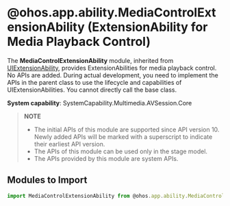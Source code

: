 # @ohos.app.ability.MediaControlExtensionAbility (ExtensionAbility for Media Playback Control)

The **MediaControlExtensionAbility** module, inherited from [UIExtensionAbility](js-apis-app-ability-uiExtensionAbility.md), provides ExtensionAbilities for media playback control. No APIs are added. During actual development, you need to implement the APIs in the parent class to use the lifecycle and capabilities of UIExtensionAbilities. You cannot directly call the base class.

**System capability**: SystemCapability.Multimedia.AVSession.Core

> **NOTE**
>
> - The initial APIs of this module are supported since API version 10. Newly added APIs will be marked with a superscript to indicate their earliest API version.
> - The APIs of this module can be used only in the stage model.
> - The APIs provided by this module are system APIs.

## Modules to Import

```js
import MediaControlExtensionAbility from @ohos.app.ability.MediaControlExtensionAbility;
```
